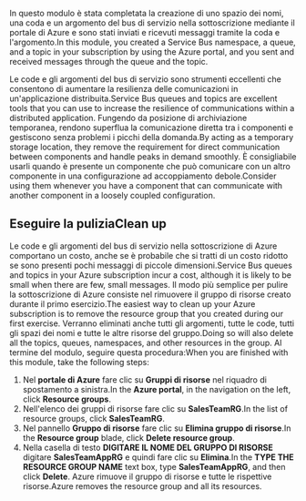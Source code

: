 <span data-ttu-id="aebe4-101">In questo modulo è stata completata la creazione di uno spazio dei nomi, una coda e un argomento del bus di servizio nella sottoscrizione mediante il portale di Azure e sono stati inviati e ricevuti messaggi tramite la coda e l'argomento.</span><span class="sxs-lookup"><span data-stu-id="aebe4-101">In this module, you created a Service Bus namespace, a queue, and a topic in your subscription by using the Azure portal, and you sent and received messages through the queue and the topic.</span></span>

<span data-ttu-id="aebe4-102">Le code e gli argomenti del bus di servizio sono strumenti eccellenti che consentono di aumentare la resilienza delle comunicazioni in un'applicazione distribuita.</span><span class="sxs-lookup"><span data-stu-id="aebe4-102">Service Bus queues and topics are excellent tools that you can use to increase the resilience of communications within a distributed application.</span></span> <span data-ttu-id="aebe4-103">Fungendo da posizione di archiviazione temporanea, rendono superflua la comunicazione diretta tra i componenti e gestiscono senza problemi i picchi della domanda.</span><span class="sxs-lookup"><span data-stu-id="aebe4-103">By acting as a temporary storage location, they remove the requirement for direct communication between components and handle peaks in demand smoothly.</span></span> <span data-ttu-id="aebe4-104">È consigliabile usarli quando è presente un componente che può comunicare con un altro componente in una configurazione ad accoppiamento debole.</span><span class="sxs-lookup"><span data-stu-id="aebe4-104">Consider using them whenever you have a component that can communicate with another component in a loosely coupled configuration.</span></span>

## <a name="clean-up"></a><span data-ttu-id="aebe4-105">Eseguire la pulizia</span><span class="sxs-lookup"><span data-stu-id="aebe4-105">Clean up</span></span>
<!---TODO: Update for sandbox?--->

<span data-ttu-id="aebe4-106">Le code e gli argomenti del bus di servizio nella sottoscrizione di Azure comportano un costo, anche se è probabile che si tratti di un costo ridotto se sono presenti pochi messaggi di piccole dimensioni.</span><span class="sxs-lookup"><span data-stu-id="aebe4-106">Service Bus queues and topics in your Azure subscription incur a cost, although it is likely to be small when there are few, small messages.</span></span> <span data-ttu-id="aebe4-107">Il modo più semplice per pulire la sottoscrizione di Azure consiste nel rimuovere il gruppo di risorse creato durante il primo esercizio.</span><span class="sxs-lookup"><span data-stu-id="aebe4-107">The easiest way to clean up your Azure subscription is to remove the resource group that you created during our first exercise.</span></span> <span data-ttu-id="aebe4-108">Verranno eliminati anche tutti gli argomenti, tutte le code, tutti gli spazi dei nomi e tutte le altre risorse del gruppo.</span><span class="sxs-lookup"><span data-stu-id="aebe4-108">Doing so will also delete all the topics, queues, namespaces, and other resources in the group.</span></span> <span data-ttu-id="aebe4-109">Al termine del modulo, seguire questa procedura:</span><span class="sxs-lookup"><span data-stu-id="aebe4-109">When you are finished with this module, take the following steps:</span></span>

1. <span data-ttu-id="aebe4-110">Nel **portale di Azure** fare clic su **Gruppi di risorse** nel riquadro di spostamento a sinistra.</span><span class="sxs-lookup"><span data-stu-id="aebe4-110">In the **Azure portal**, in the navigation on the left, click **Resource groups**.</span></span>
1. <span data-ttu-id="aebe4-111">Nell'elenco dei gruppi di risorse fare clic su **SalesTeamRG**.</span><span class="sxs-lookup"><span data-stu-id="aebe4-111">In the list of resource groups, click **SalesTeamRG**.</span></span>
1. <span data-ttu-id="aebe4-112">Nel pannello **Gruppo di risorse** fare clic su **Elimina gruppo di risorse**.</span><span class="sxs-lookup"><span data-stu-id="aebe4-112">In the **Resource group** blade, click **Delete resource group**.</span></span>
1. <span data-ttu-id="aebe4-113">Nella casella di testo **DIGITARE IL NOME DEL GRUPPO DI RISORSE** digitare **SalesTeamAppRG** e quindi fare clic su **Elimina**.</span><span class="sxs-lookup"><span data-stu-id="aebe4-113">In the **TYPE THE RESOURCE GROUP NAME** text box, type **SalesTeamAppRG**, and then click **Delete**.</span></span> <span data-ttu-id="aebe4-114">Azure rimuove il gruppo di risorse e tutte le rispettive risorse.</span><span class="sxs-lookup"><span data-stu-id="aebe4-114">Azure removes the resource group and all its resources.</span></span>